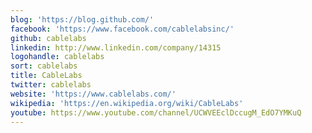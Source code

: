 ```yaml
---
blog: 'https://blog.github.com/'
facebook: 'https://www.facebook.com/cablelabsinc/'
github: cablelabs
linkedin: http://www.linkedin.com/company/14315
logohandle: cablelabs
sort: cablelabs
title: CableLabs
twitter: cablelabs
website: 'https://www.cablelabs.com/'
wikipedia: 'https://en.wikipedia.org/wiki/CableLabs'
youtube: https://www.youtube.com/channel/UCWVEEclDccugM_EdO7YMKuQ
---
```

